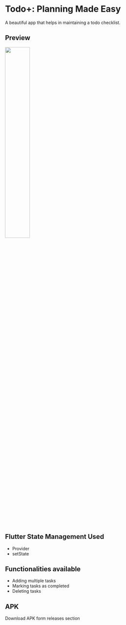 # Todo+: Planning Made Easy
A beautiful app that helps in maintaining a todo checklist.

## Preview
<img width="40%" src="https://github.com/srockstech/todo_plus/blob/main/assets/preview.gif">

## Flutter State Management Used
- Provider
- setState

## Functionalities available
- Adding multiple tasks
- Marking tasks as completed
- Deleting tasks

## APK
Download APK form releases section